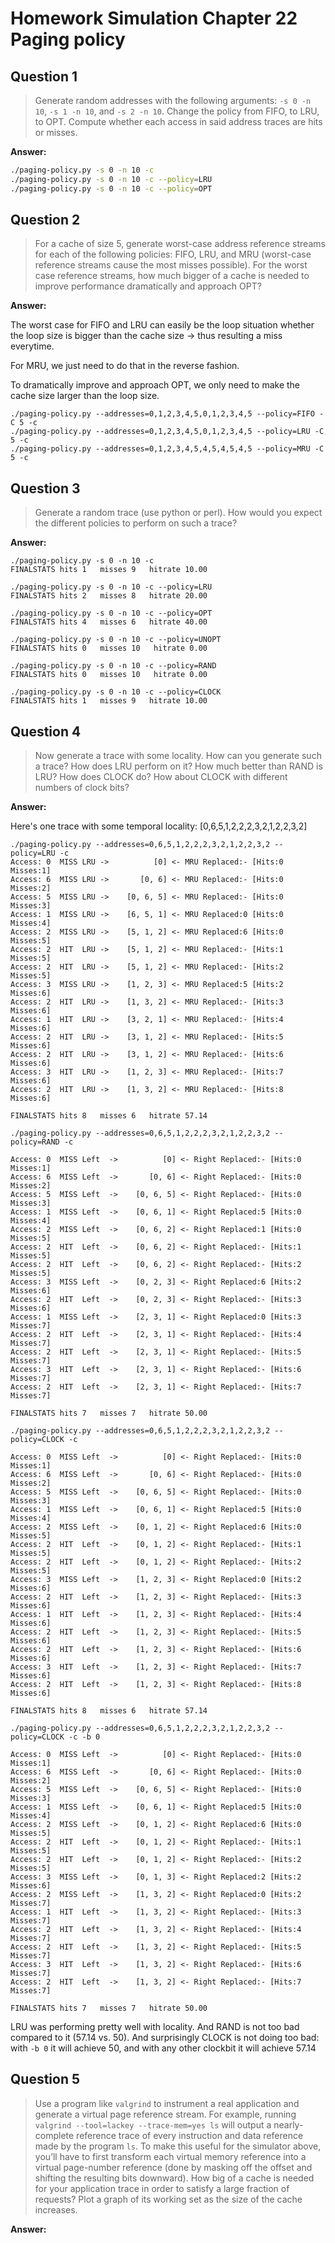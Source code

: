 # Homework Simulation Chapter 22 Paging policy

## Question 1

>  Generate random addresses with the following arguments: `-s 0 -n 10`, `-s 1 -n 10`, and `-s 2 -n 10`. Change the policy from FIFO, to LRU, to OPT. Compute whether each access in said address traces are hits or misses.

**Answer:**

```bash
./paging-policy.py -s 0 -n 10 -c
./paging-policy.py -s 0 -n 10 -c --policy=LRU
./paging-policy.py -s 0 -n 10 -c --policy=OPT
```


## Question 2

> For a cache of size 5, generate worst-case address reference streams for each of the following policies: FIFO, LRU, and MRU (worst-case reference streams cause the most misses possible). For the worst case reference streams, how much bigger of a cache is needed to improve performance dramatically and approach OPT?


**Answer:**

The worst case for FIFO and LRU can easily be the loop situation whether the loop size is bigger than the cache size -> thus resulting a miss everytime.

For MRU, we just need to do that in the reverse fashion.

To dramatically improve and approach OPT, we only need to make the cache size larger than the loop size.

```
./paging-policy.py --addresses=0,1,2,3,4,5,0,1,2,3,4,5 --policy=FIFO -C 5 -c
./paging-policy.py --addresses=0,1,2,3,4,5,0,1,2,3,4,5 --policy=LRU -C 5 -c
./paging-policy.py --addresses=0,1,2,3,4,5,4,5,4,5,4,5 --policy=MRU -C 5 -c
```

## Question 3

> Generate a random trace (use python or perl). How would you expect the different policies to perform on such a trace?

**Answer:**

```
./paging-policy.py -s 0 -n 10 -c
FINALSTATS hits 1   misses 9   hitrate 10.00

./paging-policy.py -s 0 -n 10 -c --policy=LRU
FINALSTATS hits 2   misses 8   hitrate 20.00

./paging-policy.py -s 0 -n 10 -c --policy=OPT
FINALSTATS hits 4   misses 6   hitrate 40.00

./paging-policy.py -s 0 -n 10 -c --policy=UNOPT
FINALSTATS hits 0   misses 10   hitrate 0.00

./paging-policy.py -s 0 -n 10 -c --policy=RAND
FINALSTATS hits 0   misses 10   hitrate 0.00

./paging-policy.py -s 0 -n 10 -c --policy=CLOCK
FINALSTATS hits 1   misses 9   hitrate 10.00
```

## Question 4

> Now generate a trace with some locality. How can you generate such a trace? How does LRU perform on it? How much better than RAND is LRU? How does CLOCK do? How about CLOCK with different numbers of clock bits?

**Answer:**

Here's one trace with some temporal locality: [0,6,5,1,2,2,2,3,2,1,2,2,3,2]

```
./paging-policy.py --addresses=0,6,5,1,2,2,2,3,2,1,2,2,3,2 --policy=LRU -c
Access: 0  MISS LRU ->          [0] <- MRU Replaced:- [Hits:0 Misses:1]
Access: 6  MISS LRU ->       [0, 6] <- MRU Replaced:- [Hits:0 Misses:2]
Access: 5  MISS LRU ->    [0, 6, 5] <- MRU Replaced:- [Hits:0 Misses:3]
Access: 1  MISS LRU ->    [6, 5, 1] <- MRU Replaced:0 [Hits:0 Misses:4]
Access: 2  MISS LRU ->    [5, 1, 2] <- MRU Replaced:6 [Hits:0 Misses:5]
Access: 2  HIT  LRU ->    [5, 1, 2] <- MRU Replaced:- [Hits:1 Misses:5]
Access: 2  HIT  LRU ->    [5, 1, 2] <- MRU Replaced:- [Hits:2 Misses:5]
Access: 3  MISS LRU ->    [1, 2, 3] <- MRU Replaced:5 [Hits:2 Misses:6]
Access: 2  HIT  LRU ->    [1, 3, 2] <- MRU Replaced:- [Hits:3 Misses:6]
Access: 1  HIT  LRU ->    [3, 2, 1] <- MRU Replaced:- [Hits:4 Misses:6]
Access: 2  HIT  LRU ->    [3, 1, 2] <- MRU Replaced:- [Hits:5 Misses:6]
Access: 2  HIT  LRU ->    [3, 1, 2] <- MRU Replaced:- [Hits:6 Misses:6]
Access: 3  HIT  LRU ->    [1, 2, 3] <- MRU Replaced:- [Hits:7 Misses:6]
Access: 2  HIT  LRU ->    [1, 3, 2] <- MRU Replaced:- [Hits:8 Misses:6]

FINALSTATS hits 8   misses 6   hitrate 57.14

./paging-policy.py --addresses=0,6,5,1,2,2,2,3,2,1,2,2,3,2 --policy=RAND -c

Access: 0  MISS Left  ->          [0] <- Right Replaced:- [Hits:0 Misses:1]
Access: 6  MISS Left  ->       [0, 6] <- Right Replaced:- [Hits:0 Misses:2]
Access: 5  MISS Left  ->    [0, 6, 5] <- Right Replaced:- [Hits:0 Misses:3]
Access: 1  MISS Left  ->    [0, 6, 1] <- Right Replaced:5 [Hits:0 Misses:4]
Access: 2  MISS Left  ->    [0, 6, 2] <- Right Replaced:1 [Hits:0 Misses:5]
Access: 2  HIT  Left  ->    [0, 6, 2] <- Right Replaced:- [Hits:1 Misses:5]
Access: 2  HIT  Left  ->    [0, 6, 2] <- Right Replaced:- [Hits:2 Misses:5]
Access: 3  MISS Left  ->    [0, 2, 3] <- Right Replaced:6 [Hits:2 Misses:6]
Access: 2  HIT  Left  ->    [0, 2, 3] <- Right Replaced:- [Hits:3 Misses:6]
Access: 1  MISS Left  ->    [2, 3, 1] <- Right Replaced:0 [Hits:3 Misses:7]
Access: 2  HIT  Left  ->    [2, 3, 1] <- Right Replaced:- [Hits:4 Misses:7]
Access: 2  HIT  Left  ->    [2, 3, 1] <- Right Replaced:- [Hits:5 Misses:7]
Access: 3  HIT  Left  ->    [2, 3, 1] <- Right Replaced:- [Hits:6 Misses:7]
Access: 2  HIT  Left  ->    [2, 3, 1] <- Right Replaced:- [Hits:7 Misses:7]

FINALSTATS hits 7   misses 7   hitrate 50.00

./paging-policy.py --addresses=0,6,5,1,2,2,2,3,2,1,2,2,3,2 --policy=CLOCK -c

Access: 0  MISS Left  ->          [0] <- Right Replaced:- [Hits:0 Misses:1]
Access: 6  MISS Left  ->       [0, 6] <- Right Replaced:- [Hits:0 Misses:2]
Access: 5  MISS Left  ->    [0, 6, 5] <- Right Replaced:- [Hits:0 Misses:3]
Access: 1  MISS Left  ->    [0, 6, 1] <- Right Replaced:5 [Hits:0 Misses:4]
Access: 2  MISS Left  ->    [0, 1, 2] <- Right Replaced:6 [Hits:0 Misses:5]
Access: 2  HIT  Left  ->    [0, 1, 2] <- Right Replaced:- [Hits:1 Misses:5]
Access: 2  HIT  Left  ->    [0, 1, 2] <- Right Replaced:- [Hits:2 Misses:5]
Access: 3  MISS Left  ->    [1, 2, 3] <- Right Replaced:0 [Hits:2 Misses:6]
Access: 2  HIT  Left  ->    [1, 2, 3] <- Right Replaced:- [Hits:3 Misses:6]
Access: 1  HIT  Left  ->    [1, 2, 3] <- Right Replaced:- [Hits:4 Misses:6]
Access: 2  HIT  Left  ->    [1, 2, 3] <- Right Replaced:- [Hits:5 Misses:6]
Access: 2  HIT  Left  ->    [1, 2, 3] <- Right Replaced:- [Hits:6 Misses:6]
Access: 3  HIT  Left  ->    [1, 2, 3] <- Right Replaced:- [Hits:7 Misses:6]
Access: 2  HIT  Left  ->    [1, 2, 3] <- Right Replaced:- [Hits:8 Misses:6]

FINALSTATS hits 8   misses 6   hitrate 57.14

./paging-policy.py --addresses=0,6,5,1,2,2,2,3,2,1,2,2,3,2 --policy=CLOCK -c -b 0

Access: 0  MISS Left  ->          [0] <- Right Replaced:- [Hits:0 Misses:1]
Access: 6  MISS Left  ->       [0, 6] <- Right Replaced:- [Hits:0 Misses:2]
Access: 5  MISS Left  ->    [0, 6, 5] <- Right Replaced:- [Hits:0 Misses:3]
Access: 1  MISS Left  ->    [0, 6, 1] <- Right Replaced:5 [Hits:0 Misses:4]
Access: 2  MISS Left  ->    [0, 1, 2] <- Right Replaced:6 [Hits:0 Misses:5]
Access: 2  HIT  Left  ->    [0, 1, 2] <- Right Replaced:- [Hits:1 Misses:5]
Access: 2  HIT  Left  ->    [0, 1, 2] <- Right Replaced:- [Hits:2 Misses:5]
Access: 3  MISS Left  ->    [0, 1, 3] <- Right Replaced:2 [Hits:2 Misses:6]
Access: 2  MISS Left  ->    [1, 3, 2] <- Right Replaced:0 [Hits:2 Misses:7]
Access: 1  HIT  Left  ->    [1, 3, 2] <- Right Replaced:- [Hits:3 Misses:7]
Access: 2  HIT  Left  ->    [1, 3, 2] <- Right Replaced:- [Hits:4 Misses:7]
Access: 2  HIT  Left  ->    [1, 3, 2] <- Right Replaced:- [Hits:5 Misses:7]
Access: 3  HIT  Left  ->    [1, 3, 2] <- Right Replaced:- [Hits:6 Misses:7]
Access: 2  HIT  Left  ->    [1, 3, 2] <- Right Replaced:- [Hits:7 Misses:7]

FINALSTATS hits 7   misses 7   hitrate 50.00
```

LRU was performing pretty well with locality. And RAND is not too bad compared to it (57.14 vs. 50). And surprisingly CLOCK is not doing too bad: with `-b 0` it will achieve 50, and with any other clockbit it will achieve 57.14

## Question 5

> Use a program like `valgrind` to instrument a real application and generate a virtual page reference stream. For example, running `valgrind --tool=lackey --trace-mem=yes ls` will output a nearly-complete reference trace of every instruction and data reference made by the program `ls`. To make this useful for the simulator above, you’ll have to first transform each virtual memory reference into a virtual page-number reference (done by masking off the offset and shifting the resulting bits downward). How big of a cache is needed for your application trace in order to satisfy a large fraction of requests? Plot a graph of its working set as the size of the cache increases.

**Answer:**
